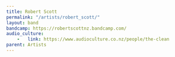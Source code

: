 ```yaml
---
title: Robert Scott
permalink: "/artists/robert_scott/"
layout: band
bandcamp: https://robertscottnz.bandcamp.com/
audio_culture:
    -   link: https://www.audioculture.co.nz/people/the-clean
parent: Artists
---
```


